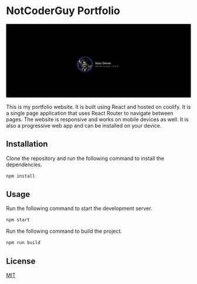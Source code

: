 # NotCoderGuy Portfolio
![Banner](./public/banner.png)

This is my portfolio website. It is built using React and hosted on coolify. It is a single page application that uses React Router to navigate between pages. The website is responsive and works on mobile devices as well. It is also a progressive web app and can be installed on your device.

## Installation

Clone the repository and run the following command to install the dependencies.

```bash
npm install
```

## Usage

Run the following command to start the development server.

```bash
npm start
```

Run the following command to build the project.

```bash
npm run build
```

## License

[MIT](https://choosealicense.com/licenses/mit/)